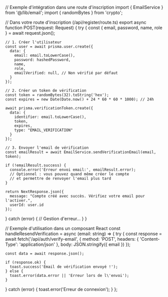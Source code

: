 // Exemple d'intégration dans une route d'inscription
import { EmailService } from '@/lib/email';
import { randomBytes } from 'crypto';

// Dans votre route d'inscription (/api/register/route.ts)
export async function POST(request: Request) {
  try {
    const { email, password, name, role } = await request.json();

    // 1. Créer l'utilisateur
    const user = await prisma.user.create({
      data: {
        email: email.toLowerCase(),
        password: hashedPassword,
        name,
        role,
        emailVerified: null, // Non vérifié par défaut
      }
    });

    // 2. Créer un token de vérification
    const token = randomBytes(32).toString('hex');
    const expires = new Date(Date.now() + 24 * 60 * 60 * 1000); // 24h

    await prisma.verificationToken.create({
      data: {
        identifier: email.toLowerCase(),
        token,
        expires,
        type: "EMAIL_VERIFICATION"
      }
    });

    // 3. Envoyer l'email de vérification
    const emailResult = await EmailService.sendVerificationEmail(email, token);

    if (!emailResult.success) {
      console.error('Erreur envoi email:', emailResult.error);
      // Optionnel : vous pouvez quand même créer le compte
      // et permettre de renvoyer l'email plus tard
    }

    return NextResponse.json({ 
      message: "Compte créé avec succès. Vérifiez votre email pour l'activer.",
      userId: user.id 
    });

  } catch (error) {
    // Gestion d'erreur...
  }
}

// Exemple d'utilisation dans un composant React
const handleResendVerification = async (email: string) => {
  try {
    const response = await fetch('/api/auth/verify-email', {
      method: 'POST',
      headers: { 'Content-Type': 'application/json' },
      body: JSON.stringify({ email })
    });

    const data = await response.json();
    
    if (response.ok) {
      toast.success('Email de vérification envoyé !');
    } else {
      toast.error(data.error || 'Erreur lors de l\'envoi');
    }
  } catch (error) {
    toast.error('Erreur de connexion');
  }
};

